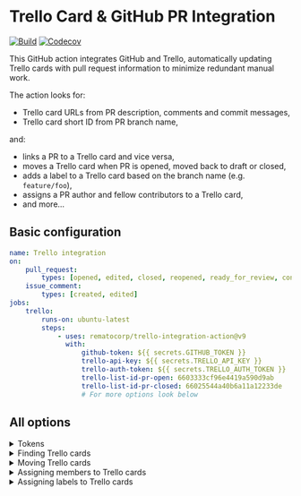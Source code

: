 # Trello Card & GitHub PR Integration

[![Build](https://img.shields.io/github/actions/workflow/status/rematocorp/trello-integration-action/ci.yml)](https://github.com/rematocorp/trello-integration-action/actions/workflows/ci.yml)
[![Codecov](https://img.shields.io/codecov/c/github/rematocorp/trello-integration-action?token=NDT35FM2LG&style=flat)](https://codecov.io/gh/rematocorp/trello-integration-action)

This GitHub action integrates GitHub and Trello, automatically updating Trello cards with pull request information to minimize redundant manual work.

The action looks for:

-   Trello card URLs from PR description, comments and commit messages,
-   Trello card short ID from PR branch name,

and:

-   links a PR to a Trello card and vice versa,
-   moves a Trello card when PR is opened, moved back to draft or closed,
-   adds a label to a Trello card based on the branch name (e.g. `feature/foo`),
-   assigns a PR author and fellow contributors to a Trello card,
-   and more...

## Basic configuration

```yaml
name: Trello integration
on:
    pull_request:
        types: [opened, edited, closed, reopened, ready_for_review, converted_to_draft]
    issue_comment:
        types: [created, edited]
jobs:
    trello:
        runs-on: ubuntu-latest
        steps:
            - uses: rematocorp/trello-integration-action@v9
              with:
                  github-token: ${{ secrets.GITHUB_TOKEN }}
                  trello-api-key: ${{ secrets.TRELLO_API_KEY }}
                  trello-auth-token: ${{ secrets.TRELLO_AUTH_TOKEN }}
                  trello-list-id-pr-open: 6603333cf96e4419a590d9ab
                  trello-list-id-pr-closed: 66025544a40b6a11a12233de
                  # For more options look below
```

## All options

<details>
<summary>Tokens</summary>

#### 1. `github-token`

**Required**: Needed for Octokit API.

Example:

```yaml
github-token: ${{ secrets.GITHUB_TOKEN }}
```

#### 2. `trello-api-key` & `trello-auth-token`

**Required**: Needed for Trello API, visit https://trello.com/app-key.

Example:

```yaml
trello-api-key: ${{ secrets.TRELLO_API_KEY }}
trello-auth-token: ${{ secrets.TRELLO_AUTH_TOKEN }}
```

</details>

<details>
<summary>Finding Trello cards</summary>

#### 1. `github-include-pr-comments`

Scans PR comments to find Trello card URLs.

Default: `true`

#### 2. `github-include-pr-commit-messages`

Scans PR commit messages to find Trello card URLs and comments card URL to the PR if found.

Default: `false`

#### 3. `github-include-pr-branch-name`

Uses the branch name to find card id (e.g. feature/38-card-title) and comments card URL to the PR if found.

NB! Make sure you set `pull-requests: write` permission for the job. [Learn more.](https://docs.github.com/en/actions/using-jobs/assigning-permissions-to-jobs)

Default: `false`

#### 4. `github-allow-multiple-cards-in-pr-branch-name`

Allows to reference multiple card short IDs in the branch name (e.g. feature/38-39-40-foo-bar).

NB! Option `github-include-pr-branch-name` needs to be true and it is recommended to set `trello-board-id` to avoid moving wrong cards.

Default: `false`

#### 5. `github-include-new-card-command`

Creates a new Trello card from PR details if "/new-trello-card" is written in the PR description. Replaces "/new-trello-card" with the card link.

NB! Make sure you set `pull-requests: write` permission for the job. [Learn more.](https://docs.github.com/en/actions/using-jobs/assigning-permissions-to-jobs)

Default: `false`

#### 6. `github-require-keyword-prefix`

Only matches Trello URLs prefixed with "Closes" etc. Just like [GitHub Issues + PR work.](https://docs.github.com/en/issues/tracking-your-work-with-issues/linking-a-pull-request-to-an-issue#linking-a-pull-request-to-an-issue-using-a-keyword)

Default: `false`

#### 7. `github-enable-related-keyword-prefix`

Ignores Trello URLs prefixed with "Related". Alternative approach when you don't want to use `github-require-keyword-prefix` but still want to link related cards for extra context.

Default: `false`

#### 8. `github-require-trello-card`

Throws an error if no Trello card can be found in the PR.

Default: `false`

</details>

<details>
<summary>Moving Trello cards</summary>

#### 1. `trello-list-id-pr-draft`

Trello list ID for draft pull request. [How to find list ID.](https://stackoverflow.com/a/50908600/2311110) Useful when you want to move the card back to "In progress" when ready PR is converted to draft.

#### 2. `trello-list-id-pr-open`

Trello list ID for open pull request. [How to find list ID.](https://stackoverflow.com/a/50908600/2311110)

#### 3. `trello-list-id-pr-changes-requested`

Trello list ID for a pull request which has at least one review requesting for changes. [How to find list ID.](https://stackoverflow.com/a/50908600/2311110)

NB! Add `pull_request_review` trigger and modify `pull_request` trigger with `review_requested` and `review_request_removed`. [Learn more.](https://docs.github.com/en/actions/using-workflows/events-that-trigger-workflows)

#### 4. `trello-list-id-pr-approved`

Trello list ID for a pull request which has at least one approve and no reviews requesting for changes. [How to find list ID.](https://stackoverflow.com/a/50908600/2311110)

NB! Add `pull_request_review` trigger and modify `pull_request` trigger with `review_requested` and `review_request_removed`. [Learn more.](https://docs.github.com/en/actions/using-workflows/events-that-trigger-workflows)

#### 5. `trello-list-id-pr-closed`

Trello list ID for closed pull request. [How to find list ID.](https://stackoverflow.com/a/50908600/2311110)

#### 6. `trello-board-id`

Trello board ID where to move the cards. [How to find board ID.](https://stackoverflow.com/a/50908600/2311110) Useful when you want the action to move the card out from a backlog board.

Separate board IDs with a semicolon to support multiple boards. [Learn more.](https://github.com/rematocorp/trello-integration-action/issues/68)

#### 7. `trello-archive-on-merge`

Archives Trello cards when PR is merged.

Default: `false`

#### 8. `trello-card-position`

Position of the card after being moved to a list.

Options: `'top' | 'bottom'`

Default: `'top'`

</details>

<details>
<summary>Assigning members to Trello cards</summary>

#### 1. `github-users-to-trello-users`

Newline-separated list of mapping between GitHub username and Trello username. Use it for people who have different usernames in GitHub and Trello. If the current username is not in the list, we still try to find a Trello user with GitHub username.

Example:

```yaml
github-users-to-trello-users: |-
    GithubUser1:TrelloUser1
    GithubUser2:TrelloUser2
```

#### 2. `trello-add-members-to-cards`

Adds PR author, contributors and assignees to Trello card members list. This affects also `trello-switch-members-in-review` and `trello-remove-unrelated-members` when turned off.

Default: `true`

#### 3. `trello-switch-members-in-review`

Replaces Trello card members with PR reviewers when PR is opened. It reassigns the PR author, contributors and assignees when the card is moved away from trello-list-id-pr-open.

Default: `false`

#### 4. `trello-remove-unrelated-members`

Removes card members who are not authors, contributors or assignees of the PR.

Default: `true`

#### 5. `trello-organization-name`

Your organization name to avoid assigning cards to outside members. Edit your workspace details and look for the short name.

Example:

```yaml
trello-organization-name: remato
```

</details>

<details>
<summary>Assigning labels to Trello cards</summary>

#### 1. `trello-add-labels-to-cards`

Assigns branch category (e.g. feature/foo) label to Trello card.

Default: `true`

#### 2. `trello-conflicting-labels`

When a card already has one of these labels then branch category label is not assigned.

Example:

```yaml
trello-conflicting-labels: 'feature;bug;chore'
```

</details>
